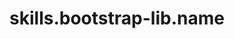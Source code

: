 ---
layout: skill
unique-name: bootstrap-lib
type: library
title: skills.bootstrap-lib.name
description: skills.bootstrap-lib.desc
proficiency-level: 40
last-update: 2020-10-12 9:00:00 -0400
---